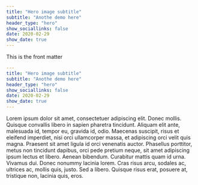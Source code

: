 ```yaml
---
title: "Hero image subtitle"
subtitle: "Anothe demo here"
header_type: "hero"
show_sociallinks: false
date: 2020-02-29
show_date: true
---
```



This is the front matter

```yaml
---
title: "Hero image subtitle"
subtitle: "Anothe demo here"
header_type: "hero"
show_sociallinks: false
date: 2020-02-29
show_date: true
---
```

Lorem ipsum dolor sit amet, consectetuer adipiscing elit. Donec mollis. Quisque convallis libero in sapien pharetra tincidunt. Aliquam elit ante, malesuada id, tempor eu, gravida id, odio. Maecenas suscipit, risus et eleifend imperdiet, nisi orci ullamcorper massa, et adipiscing orci velit quis magna. Praesent sit amet ligula id orci venenatis auctor. Phasellus porttitor, metus non tincidunt dapibus, orci pede pretium neque, sit amet adipiscing ipsum lectus et libero. Aenean bibendum. Curabitur mattis quam id urna. Vivamus dui. Donec nonummy lacinia lorem. Cras risus arcu, sodales ac, ultrices ac, mollis quis, justo. Sed a libero. Quisque risus erat, posuere at, tristique non, lacinia quis, eros.
